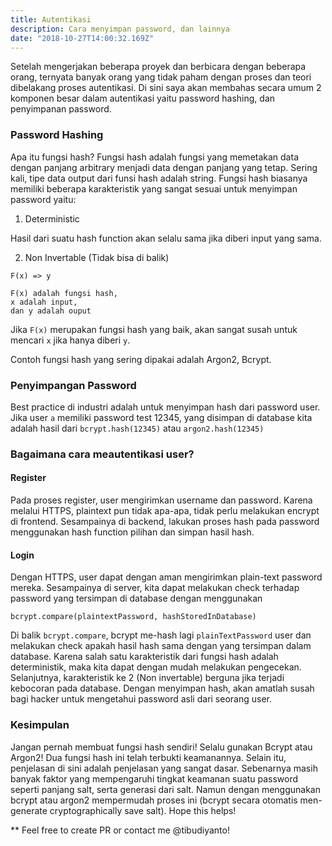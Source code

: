 ```yaml
---
title: Autentikasi
description: Cara menyimpan password, dan lainnya
date: "2018-10-27T14:00:32.169Z"
---
```


Setelah mengerjakan beberapa proyek dan berbicara dengan beberapa orang, ternyata banyak orang yang tidak paham dengan proses dan teori dibelakang proses autentikasi. Di sini saya akan membahas secara umum 2 komponen besar dalam autentikasi yaitu password hashing, dan penyimpanan password.

### Password Hashing

Apa itu fungsi hash? Fungsi hash adalah fungsi yang memetakan data dengan panjang arbitrary menjadi data dengan panjang yang tetap. Sering kali, tipe data output dari funsi hash adalah string. Fungsi hash biasanya memiliki beberapa karakteristik yang sangat sesuai untuk menyimpan password yaitu:

1. Deterministic

Hasil dari suatu hash function akan selalu sama jika diberi input yang sama.

2. Non Invertable (Tidak bisa di balik)

```
F(x) => y

F(x) adalah fungsi hash,
x adalah input,
dan y adalah ouput
```

Jika `F(x)` merupakan fungsi hash yang baik, akan sangat susah untuk mencari `x` jika hanya diberi `y`.

Contoh fungsi hash yang sering dipakai adalah Argon2, Bcrypt.

### Penyimpangan Password

Best practice di industri adalah untuk menyimpan hash dari password user. Jika user `a` memiliki password test 12345, yang disimpan di database kita adalah hasil dari `bcrypt.hash(12345)` atau `argon2.hash(12345)`

### Bagaimana cara meautentikasi user?

#### Register

Pada proses register, user mengirimkan username dan password. Karena melalui HTTPS, plaintext pun tidak apa-apa, tidak perlu melakukan encrypt di frontend. Sesampainya di backend, lakukan proses hash pada password menggunakan hash function pilihan dan simpan hasil hash.

#### Login

Dengan HTTPS, user dapat dengan aman mengirimkan plain-text password mereka. Sesampainya di server, kita dapat melakukan check terhadap password yang tersimpan di database dengan menggunakan

```
bcrypt.compare(plaintextPassword, hashStoredInDatabase)
```

Di balik `bcrypt.compare`, bcrypt me-hash lagi `plainTextPassword` user dan melakukan check apakah hasil hash sama dengan yang tersimpan dalam database. Karena salah satu karakteristik dari fungsi hash adalah deterministik, maka kita dapat dengan mudah melakukan pengecekan. Selanjutnya, karakteristik ke 2 (Non invertable) berguna jika terjadi kebocoran pada database. Dengan menyimpan hash, akan amatlah susah bagi hacker untuk mengetahui password asli dari seorang user.

### Kesimpulan

Jangan pernah membuat fungsi hash sendiri! Selalu gunakan Bcrypt atau Argon2! Dua fungsi hash ini telah terbukti keamanannya. Selain itu, penjelasan di sini adalah penjelasan yang sangat dasar. Sebenarnya masih banyak faktor yang mempengaruhi tingkat keamanan suatu password seperti panjang salt, serta generasi dari salt. Namun dengan menggunakan bcrypt atau argon2 mempermudah proses ini (bcrypt secara otomatis men-generate cryptographically save salt). Hope this helps!

\*\* Feel free to create PR or contact me @tibudiyanto!
